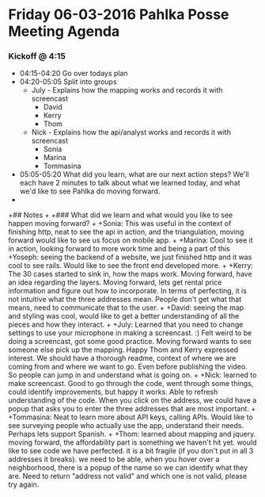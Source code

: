# Friday 06-03-2016 Pahlka Posse Meeting Agenda

### Kickoff @ 4:15

* 04:15-04:20 Go over todays plan
* 04:20-05:05 Split into groups
  * July - Explains how the mapping works and records it with screencast
    * David
    * Kerry
    * Thom
  * Nick - Explains how the api/analyst works and records it with screencast
    * Sonia
    * Marina
    * Tommasina
* 05:05-05:20 What did you learn, what are our next action steps? We'll each have 2 minutes to talk about what we learned today, and what we'd like to see Pahlka do moving forward.
* 
+## Notes
 +
 +### What did we learn and what would you like to see happen moving forward?
 +
 +Sonia: This was useful in the context of finishing http, neat to see the api in action, and the triangulation, moving forward would like to see us focus on mobile app.
 +
 +Marina: Cool to see it in action, looking forward to more work time and being a part of this
 +Yoseph: seeing the backend of a website, we just finished http and it was cool to see rails. Would like to see the front end developed more. 
 +
 +Kerry: The 30 cases started to sink in, how the maps work. Moving forward, have an idea regarding the layers. Moving forward, lets get rental price information and figure out how to incorporate. In terms of perfecting, it is not intuitive what the three addresses mean. People don't get what that means, need to communicate that to the user.
 +
 +David: seeing the map and styling was cool, would like to get a better understanding of all the pieces and how they interact.
 +
 +July: Learned that you need to change settings to use your microphone in making a screencast. :) Felt weird to be doing a screencast, got some good practice. Moving forward wants to see someone else pick up the mapping. Happy Thom and Kerry expressed interest. We should have a thorough readme, context of where we are coming from and where we want to go. Even before publishing the video. So people can jump in and understand what is going on.
 +
 +Nick: learned to make screencast. Good to go through the code, went through some things, could identify improvements, but happy it works. Able to refresh understanding of the code. When you click on the address, we could have a popup that asks you to enter the three addresses that are most important.
 +
 +Tommasina: Neat to learn more about API keys, calling APIs. Would like to see surveying people who actually use the app, understand their needs. Perhaps lets support Spanish.
 +
 +Thom: learned about mapping and jquery. moving forward, the affordability part is something we haven't hit yet. would like to see code we have perfected. it is a bit fragile (if you don't put in all 3 addresses it breaks). we need to be able, when you hover over a neighborhood, there is a popup of the name so we can identify what they are. Need to return "address not valid" and which one is not valid, please try again.
